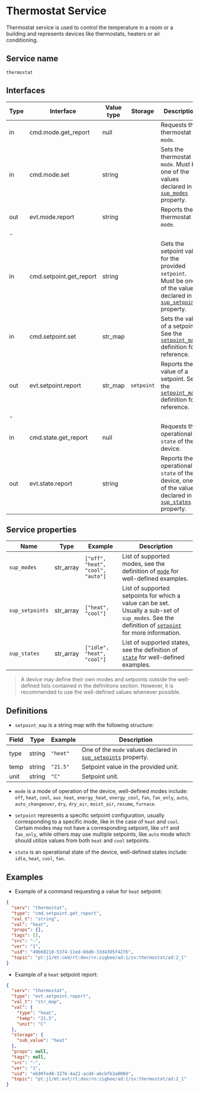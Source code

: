 # Thermostat Service

Thermostat service is used to control the temperature in a room or a building and represents devices like thermostats, heaters or air conditioning.

## Service name

`thermostat`

## Interfaces

| Type | Interface               | Value type | Storage    | Description                                                                                                                                 |
|------|-------------------------|------------|------------|---------------------------------------------------------------------------------------------------------------------------------------------|
| in   | cmd.mode.get_report     | null       |            | Requests the thermostat `mode`.                                                                                                             |
| in   | cmd.mode.set            | string     |            | Sets the thermostat `mode`. Must be one of the values declared in [`sup_modes`](#service-properties) property.                              |
| out  | evt.mode.report         | string     |            | Reports the thermostat `mode`.                                                                                                              |
| -    |                         |            |            |                                                                                                                                             |
| in   | cmd.setpoint.get_report | string     |            | Gets the setpoint value for the provided `setpoint`. Must be one of the values declared in [`sup_setpoints`](#service-properties) property. |
| in   | cmd.setpoint.set        | str_map    |            | Sets the value of a setpoint. See the [`setpoint_map`](#definitions) definition for reference.                                              |
| out  | evt.setpoint.report     | str_map    | `setpoint` | Reports the value of a setpoint. See the [`setpoint_map`](#definitions) definition for reference.                                           |
| -    |                         |            |            |                                                                                                                                             |
| in   | cmd.state.get_report    | null       |            | Requests the operational `state` of the device.                                                                                             |
| out  | evt.state.report        | string     |            | Reports the operational `state` of the device, one of the values declared in [`sup_states`](#service-properties) property.                  |

## Service properties

| Name            | Type      | Example                           | Description                                                                                                                                                        |
|-----------------|-----------|-----------------------------------|--------------------------------------------------------------------------------------------------------------------------------------------------------------------|
| `sup_modes`     | str_array | `["off", "heat", "cool", "auto"]` | List of supported modes, see the definition of [`mode`](#definitions) for well-defined examples.                                                                   |
| `sup_setpoints` | str_array | `["heat", "cool"]`                | List of supported setpoints for which a value can be set. Usually a sub-set of `sup_modes`. See the definition of [`setpoint`](#definitions) for more information. |
| `sup_states`    | str_array | `["idle", "heat", "cool"]`        | List of supported states, see the definition of [`state`](#definitions) for well-defined examples.                                                                 |

> A device may define their own modes and setpoints outside the well-defined lists contained in the definitions section.
> However, it is recommended to use the well-defined values whenever possible.

## Definitions

* `setpoint_map` is a string map with the following structure:

| Field | Type   | Example  | Description                                                                           |
|-------|--------|----------|---------------------------------------------------------------------------------------|
| type  | string | `"heat"` | One of the `mode` values declared in [`sup_setpoints`](#service-properties) property. |
| temp  | string | `"21.5"` | Setpoint value in the provided unit.                                                  |
| unit  | string | `"C"`    | Setpoint unit.                                                                        |

* `mode` is a mode of operation of the device, well-defined modes include: `off`, `heat`, `cool`, `aux_heat`, `energy_heat`, `energy_cool`, `fan`, `fan_only`, `auto`,
  `auto_changeover`, `dry`, `dry_air`, `moist_air`, `resume`, `furnace`.

* `setpoint` represents a specific setpoint configuration, usually corresponding to a specific mode, like in the case of  `heat` and `cool`. Certain modes may not have a
  corresponding setpoint, like `off` and `fan_only`, while others may use multiple setpoints, like `auto` mode which should utilize values from both `heat` and `cool` setpoints.

* `state` is an operational state of the device, well-defined states include: `idle`, `heat`, `cool`, `fan`.

## Examples

* Example of a command requesting a value for `heat` setpoint:

```json
{
  "serv": "thermostat",
  "type": "cmd.setpoint.get_report",
  "val_t": "string",
  "val": "heat",
  "props": {},
  "tags": [],
  "src": "-",
  "ver": "1",
  "uid": "49b60210-5374-11ed-b6d0-33d4305f427b",
  "topic": "pt:j1/mt:cmd/rt:dev/rn:zigbee/ad:1/sv:thermostat/ad:2_1"
}
```

* Example of a `heat` setpoint report:

```json
{
  "serv": "thermostat",
  "type": "evt.setpoint.report",
  "val_t": "str_map",
  "val": {
    "type": "heat",
    "temp": "21.5",
    "unit": "C"
  },
  "storage": {
    "sub_value": "heat"
  },
  "props": null,
  "tags": null,
  "src": "-",
  "ver": "1",
  "uid": "eb99fe48-3276-4a21-acd4-a6cbfb3a800d",
  "topic": "pt:j1/mt:evt/rt:dev/rn:zigbee/ad:1/sv:thermostat/ad:2_1"
}
```